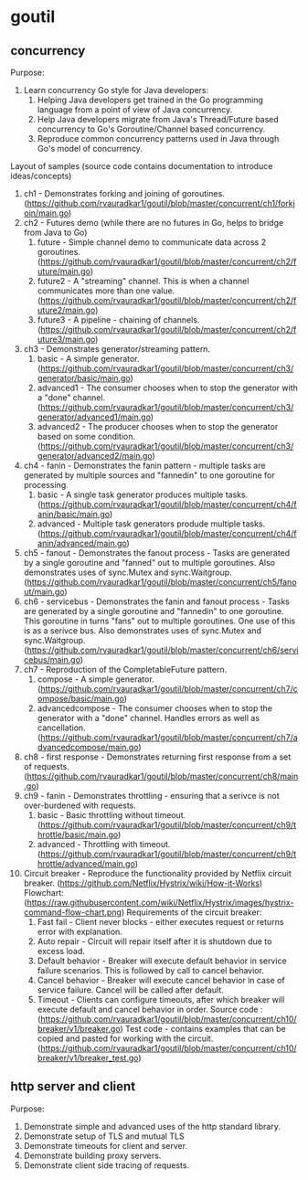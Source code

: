 # goutil

## concurrency
Purpose:
1. Learn concurrency Go style for Java developers:
	1. Helping Java developers get trained in the Go programming language from a point of view of Java concurrency.
	2. Help Java developers migrate from Java's Thread/Future based concurrency to Go's Goroutine/Channel based concurrency.
	3. Reproduce common concurrency patterns used in Java through Go's model of concurrency.

Layout of samples (source code contains documentation to introduce ideas/concepts)

1. ch1 - Demonstrates forking and joining of goroutines. (https://github.com/rvauradkar1/goutil/blob/master/concurrent/ch1/forkjoin/main.go)
2. ch2 - Futures demo (while there are no futures in Go, helps to bridge from Java to Go)
   1. future - Simple channel demo to communicate data across 2 goroutines. (https://github.com/rvauradkar1/goutil/blob/master/concurrent/ch2/future/main.go)
   2. future2 - A "streaming" channel. This is when a channel communicates more than one value.(https://github.com/rvauradkar1/goutil/blob/master/concurrent/ch2/future2/main.go) 
   3. future3 - A pipeline - chaining of channels. (https://github.com/rvauradkar1/goutil/blob/master/concurrent/ch2/future3/main.go)
3. ch3 - Demonstrates generator/streaming pattern.
   1. basic - A simple generator. (https://github.com/rvauradkar1/goutil/blob/master/concurrent/ch3/generator/basic/main.go)
   2. advanced1 - The consumer chooses when to stop the generator with a "done" channel. (https://github.com/rvauradkar1/goutil/blob/master/concurrent/ch3/generator/advanced1/main.go)
   3. advanced2 - The producer chooses when to stop the generator based on some condition. (https://github.com/rvauradkar1/goutil/blob/master/concurrent/ch3/generator/advanced2/main.go)
4. ch4 - fanin - Demonstrates the fanin pattern - multiple tasks are generated by multiple sources and "fannedin" to one goroutine for processing.
   1. basic - A single task generator produces multiple tasks. (https://github.com/rvauradkar1/goutil/blob/master/concurrent/ch4/fanin/basic/main.go)
   2. advanced - Multiple task generators produde multiple tasks. (https://github.com/rvauradkar1/goutil/blob/master/concurrent/ch4/fanin/advanced/main.go)
5. ch5 - fanout - Demonstrates the fanout process - Tasks are generated by a single goroutine and "fanned" out to multiple goroutines. Also demonstrates uses of sync.Mutex and sync.Waitgroup. (https://github.com/rvauradkar1/goutil/blob/master/concurrent/ch5/fanout/main.go)
6. ch6 - servicebus - Demonstrates the fanin and fanout process - Tasks are generated by a single goroutine and "fannedin" to one goroutine. This goroutine in turns "fans" out to multiple goroutines. One use of this is as a serivce bus. Also demonstrates uses of sync.Mutex and sync.Waitgroup. (https://github.com/rvauradkar1/goutil/blob/master/concurrent/ch6/servicebus/main.go)
7. ch7 - Reproduction of the CompletableFuture pattern.
   1. compose - A simple generator. (https://github.com/rvauradkar1/goutil/blob/master/concurrent/ch7/compose/basic/main.go)
   2. advancedcompose - The consumer chooses when to stop the generator with a "done" channel. Handles errors as well as cancellation. (https://github.com/rvauradkar1/goutil/blob/master/concurrent/ch7/advancedcompose/main.go)
8. ch8 - first response - Demonstrates returning first response from a set of requests. (https://github.com/rvauradkar1/goutil/blob/master/concurrent/ch8/main.go)
9. ch9 - fanin - Demonstrates throttling - ensuring that a serivce is not over-burdened with requests.
   1. basic - Basic throttling without timeout. (https://github.com/rvauradkar1/goutil/blob/master/concurrent/ch9/throttle/basic/main.go)
   2. advanced - Throttling with timeout. (https://github.com/rvauradkar1/goutil/blob/master/concurrent/ch9/throttle/advanced/main.go)
10. Circuit breaker - Reproduce the functionality provided by Netflix circuit breaker. (https://github.com/Netflix/Hystrix/wiki/How-it-Works) Flowchart: (https://raw.githubusercontent.com/wiki/Netflix/Hystrix/images/hystrix-command-flow-chart.png)
    Requirements of the circuit breaker:
    1. Fast fail - Client never blocks - either executes request or returns error with explanation.
    2. Auto repair - Circuit will repair itself after it is shutdown due to excess load.
    3. Default behavior - Breaker will execute default behavior in service failure scenarios. This is followed by call to cancel behavior.
    4. Cancel behavior - Breaker will execute cancel behavior in case of service failure. Cancel will be called after default.
    5. Timeout - Clients can configure timeouts, after which breaker will execute default and cancel behavior in order.
    Source code : (https://github.com/rvauradkar1/goutil/blob/master/concurrent/ch10/breaker/v1/breaker.go)
    Test code - contains examples that can be copied and pasted for working with the circuit. (https://github.com/rvauradkar1/goutil/blob/master/concurrent/ch10/breaker/v1/breaker_test.go)
   


## http server and client
Purpose:
1. Demonstrate simple and advanced uses of the http standard library.
2. Demonstrate setup of TLS and mutual TLS
3. Demonstrate timeouts for client and server.
4. Demonstrate building proxy servers.
5. Demonstrate client side tracing of requests.

